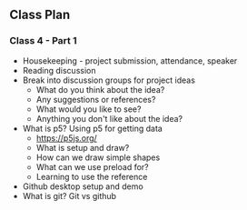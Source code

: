 ## Class Plan

### Class 4 - Part 1
* Housekeeping - project submission, attendance, speaker
* Reading discussion
* Break into discussion groups for project ideas 
  * What do you think about the idea?
  * Any suggestions or references?
  * What would you like to see?
  * Anything you don't like about the idea?
* What is p5? Using p5 for getting data  
  * https://p5js.org/
  * What is setup and draw?
  * How can we draw simple shapes
  * What can we use preload for?
  * Learning to use the reference
* Github desktop setup and demo
* What is git? Git vs github



